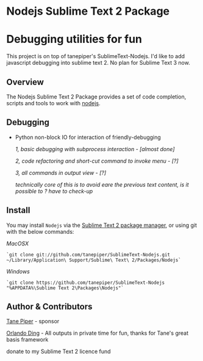 Nodejs Sublime Text 2 Package
=============================

# Debugging utilities for fun

This project is on top of tanepiper's SublimeText-Nodejs. I'd like to add javascript debugging into sublime text 2. No plan for Sublime Text 3 now.

Overview
--------
The Nodejs Sublime Text 2 Package provides a set of code completion, scripts and tools to work with
[nodejs](http://nodejs.org).

Debugging
---------------
* Python non-block IO for interaction of friendly-debugging
  
  *1, basic debugging with subprocess interaction - [almost done]*
  
  *2, code refactoring and short-cut command to invoke menu - [?]*
  
  *3, all commands in output view - [?]*

	*technically core of this is to avoid eare the previous text content, is it possible to ? have to check-up*

Install
-------
You may install `Nodejs` via the [Sublime Text 2 package manager](http://wbond.net/sublime_packages/package_control),
or using git with the below commands:

*MacOSX*

    `git clone git://github.com/tanepiper/SublimeText-Nodejs.git ~/Library/Application\ Support/Sublime\ Text\ 2/Packages/Nodejs`

*Windows*

    `git clone https://github.com/tanepiper/SublimeText-Nodejs "%APPDATA%\Sublime Text 2\Packages\Nodejs"`

Author & Contributors
----------------------
[Tane Piper](http://twitter.com/tanepiper) - sponsor

[Orlando Ding](http://weibo.com/orlando22) - All outputs in private time for fun, thanks for Tane's great basis framework

donate to my Sublime Text 2 licence fund

